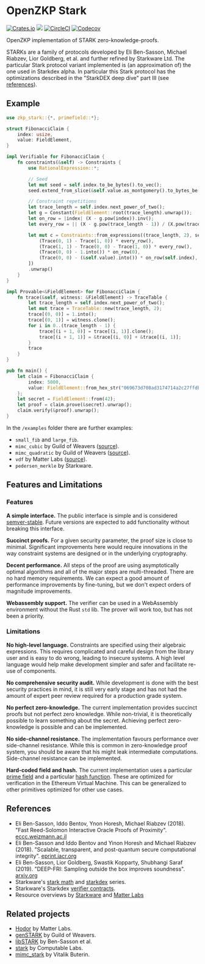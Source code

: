 # OpenZKP Stark

[![Crates.io](https://img.shields.io/crates/l/zkp-stark)](/License.md)
[![](https://docs.rs/zkp-stark/badge.svg)](https://docs.rs/zkp-stark)
[![CircleCI](https://img.shields.io/circleci/build/github/0xProject/OpenZKP)](https://circleci.com/gh/0xProject/OpenZKP)
[![Codecov](https://img.shields.io/codecov/c/gh/0xproject/OpenZKP)](https://codecov.io/gh/0xProject/OpenZKP)

OpenZKP implementation of STARK zero-knowledge-proofs.

STARKs are a family of protocols developed by Eli Ben-Sasson, Michael Riabzev, Lior Goldberg, et al.
and further refined  by Starkware Ltd. The particular Stark protocol variant implemented is (an
approximation of) the one used in Starkdex alpha. In particular this Stark protocol has the
optimizations described in the "StarkDEX deep dive" part III (see [references](#references)).

## Example

```rust
use zkp_stark::{*, primefield::*};

struct FibonacciClaim {
    index: usize,
    value: FieldElement,
}

impl Verifiable for FibonacciClaim {
    fn constraints(&self) -> Constraints {
        use RationalExpression::*;

        // Seed
        let mut seed = self.index.to_be_bytes().to_vec();
        seed.extend_from_slice(&self.value.as_montgomery().to_bytes_be());

        // Constraint repetitions
        let trace_length = self.index.next_power_of_two();
        let g = Constant(FieldElement::root(trace_length).unwrap());
        let on_row = |index| (X - g.pow(index)).inv();
        let every_row = || (X - g.pow(trace_length - 1)) / (X.pow(trace_length) - 1.into());

        let mut c = Constraints::from_expressions((trace_length, 2), seed, vec![
            (Trace(0, 1) - Trace(1, 0)) * every_row(),
            (Trace(1, 1) - Trace(0, 0) - Trace(1, 0)) * every_row(),
            (Trace(0, 0) - 1.into()) * on_row(0),
            (Trace(0, 0) - (&self.value).into()) * on_row(self.index),
        ])
        .unwrap()
    }
}

impl Provable<&FieldElement> for FibonacciClaim {
    fn trace(&self, witness: &FieldElement) -> TraceTable {
        let trace_length = self.index.next_power_of_two();
        let mut trace = TraceTable::new(trace_length, 2);
        trace[(0, 0)] = 1.into();
        trace[(0, 1)] = witness.clone();
        for i in 0..(trace_length - 1) {
            trace[(i + 1, 0)] = trace[(i, 1)].clone();
            trace[(i + 1, 1)] = &trace[(i, 0)] + &trace[(i, 1)];
        }
        trace
    }
}

pub fn main() {
    let claim = FibonacciClaim {
        index: 5000,
        value: FieldElement::from_hex_str("069673d708ad3174714a2c27ffdb56f9b3bfb38c1ea062e070c3ace63e9e26eb"),
    };
    let secret = FieldElement::from(42);
    let proof = claim.prove(&secret).unwrap();
    claim.verify(&proof).unwrap();
}
```

In the `/examples` folder there are further examples:

* `small_fib` and `large_fib`.
* `mimc_cubic` by Guild of Weavers
  ([source](https://github.com/GuildOfWeavers/genSTARK/tree/master/examples/mimc)).
* `mimc_quadratic` by Guild of Weavers
  ([source](https://github.com/GuildOfWeavers/genSTARK/tree/master/examples/mimc)).
* `vdf` by Matter Labs
  ([source](https://github.com/matter-labs/hodor/blob/master/src/experiments/vdf.rs)).
* `pedersen_merkle` by Starkware.

## Features and Limitations

### Features

**A simple interface.** The public interface is simple and is considered [semver-stable](https://github.com/rust-lang/rfcs/blob/master/text/1105-api-evolution.md). Future versions are expected to add functionality without breaking this interface.

**Succinct proofs.** For a given security parameter, the proof size is close to minimal. Significant improvements here would require innovations in the way constraint systems are designed or in the underlying cryptography.

**Decent performance.** All steps of the proof are using asymptotically optimal algorithms and all of the major steps are multi-threaded. There are no hard memory requirements. We can expect a good amount of performance improvements by fine-tuning, but we don't expect orders of magnitude improvements.

**Webassembly support.** The verifier can be used in a WebAssembly environment without the Rust `std` lib. The prover will work too, but has not been a priority.

### Limitations

**No high-level language.** Constraints are specified using their algebraic expressions. This requires complicated and careful design from the library user and is easy to do wrong, leading to insecure systems. A high level language would help make development simpler and safer and facilitate re-use of components.

**No comprehensive security audit.** While development is done with the best security practices in mind, it is still very early stage and has not had the amount of expert peer review required for a production grade system.

**No perfect zero-knowledge.** The current implementation provides succinct proofs but not perfect zero knowledge. While non-trivial, it is theoretically possible to learn something about the secret. Achieving perfect zero-knowledge is possible and can be implemented.

**No side-channel resistance.** The implementation favours performance over side-channel resistance. While this is common in zero-knowledge proof system, you should be aware that his might leak intermediate computations. Side-channel resistance can be implemented.

**Hard-coded field and hash.** The current implementation uses a particular [prime field](/algebra/primefield) and a particular [hash function](/crypto/hash). These are optimized for verification in the Ethereum Virtual Machine. This can be generalized to other primitives optimized for other use cases.

## References

* Eli Ben-Sasson, Iddo Bentov, Ynon Horesh, Michael Riabzev (2018).
  "Fast Reed-Solomon Interactive Oracle Proofs of Proximity".
  [eccc.weizmann.ac.il](https://eccc.weizmann.ac.il/report/2017/134/)
* Eli Ben-Sasson and Iddo Bentov and Yinon Horesh and Michael Riabzev (2018).
  "Scalable, transparent, and post-quantum secure computational integrity".
  [eprint.iacr.org](https://eprint.iacr.org/2018/046)
* Eli Ben-Sasson, Lior Goldberg, Swastik Kopparty, Shubhangi Saraf (2019).
  "DEEP-FRI: Sampling outside the box improves soundness".
  [arxiv.org](https://arxiv.org/abs/1903.12243)
* Starkware's [stark math](https://medium.com/starkware/tagged/stark-math) and
  [starkdex](https://medium.com/starkware/tagged/starkdex-specs) series.
* Starkware's Starkdex [verifier contracts](https://ropsten.etherscan.io/address/0xdc3422c75a04e64c30b4cedac699239d48bfba35#code).
* Resource overviews by [Starkware](https://starkware.co/resources/) and
  [Matter Labs](https://github.com/matter-labs/awesome-zero-knowledge-proofs#starks)

## Related projects

* [Hodor](https://github.com/matter-labs/hodor) by Matter Labs.
* [genSTARK](https://github.com/GuildOfWeavers/genSTARK) by Guild of Weavers.
* [libSTARK](https://github.com/elibensasson/libSTARK) by Ben-Sasson et al.
* [stark](https://github.com/computablelabs/starks) by Computable Labs.
* [mimc_stark](https://github.com/ethereum/research/tree/master/mimc_stark) by Vitalik Buterin.
